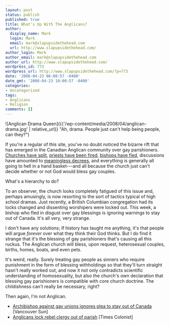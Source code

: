```yaml
---
layout: post
status: publish
published: true
title: What's Up With The Anglicans?
author:
  display_name: Mark
  login: Mark
  email: mark@slapupsidethehead.com
  url: http://www.slapupsidethehead.com/
author_login: Mark
author_email: mark@slapupsidethehead.com
author_url: http://www.slapupsidethehead.com/
wordpress_id: 773
wordpress_url: http://www.slapupsidethehead.com/?p=773
date: '2008-04-23 06:00:57 -0400'
date_gmt: '2008-04-23 10:00:57 -0400'
categories:
- Uncategorized
tags:
- Anglicans
- Religion
comments: []
---
```

![Anglican Drama Queen]({{'/wp-content/media/2008/04/anglican-drama.jpg' | relative_url}} "Ah, drama. People just can't help being people, can they?")

If you're a regular of this site, you've no doubt noticed the bizarre rift that has emerged in the Canadian Anglican community over gay parishioners. [Churches have split](http://www.slapupsidethehead.com/2007/12/more-anglicans-leave/ "We didn't want to be a part of your group anyway!"), [priests have been fired](http://www.slapupsidethehead.com/2007/10/another-priest-suspended-for-performing-same-sex-wedding/ "Do as I say or you're gone!"), [bishops have fled](http://www.slapupsidethehead.com/2007/11/bishop-leaves-canada/ "Running away from home..."), discussions have amounted to [meaningless decrees](http://www.slapupsidethehead.com/2007/06/anglican-mixed-message/ "Flip-flops for all!"), and everything is generally all going to hell in a hand basket---and all because the church just can't decide whether or not God would bless gay couples.

What's a hierarchy to do?

To an observer, the church looks completely fatigued of this issue and, perhaps amusingly, is now resorting to the sort of tactics typical of high school dramas. Just recently, a British Columbian congregation had its locks changed and dissenting worshipers were locked out. This week, a bishop who fled in disgust over gay blessings is ignoring warnings to stay out of Canada. It's all very, very strange.

I don't have any solutions; If history has taught me anything, it's that people will argue _forever_ over what they think their God thinks. But I do find it strange that it's the blessing of gay parishioners that's causing all this ruckus. The Anglican church will bless, upon request, heterosexual couples, births, homes, boats, and even pets.

It's weird, really. Surely treating gay people as sinners who require punishment in the form of blessing withholdings so that they'll turn straight hasn't really worked out, and now it not only contradicts scientific understanding of homosexuality, but also the church's own declaration that blessing gay parishioners is compatible with core church doctrine. The childishness can't really be necessary, right?

Then again, I'm not Anglican.

- [Archibishop against gay unions ignores plea to stay out of Canada](http://www.canada.com/vancouversun/news/story.html?id=15f2322d-9cec-4e06-afba-5d6989f395c2&k=38899) [Vancouver Sun]
- [Anglicans lock rebel clergy out of parish](http://www.canada.com/victoriatimescolonist/story.html?id=21b6aea0-5244-407b-bba7-ed3a51f146bd&k=35274) [Times Colonist]
